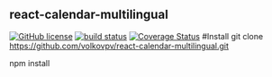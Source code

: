 ## react-calendar-multilingual
[![GitHub license](https://img.shields.io/badge/license-MIT-blue.svg)](https://raw.githubusercontent.com/volkovpv/react-calendar-multilingual/master/LICENSE)
[![build status](https://img.shields.io/travis/volkovpv/react-calendar-multilingual/master.svg?style=flat-square)](https://travis-ci.org/volkovpv/react-calendar-multilingual)
[![Coverage Status](https://img.shields.io/coveralls/volkovpv/react-calendar-multilingual/master.svg?style=flat-square)](https://coveralls.io/r/volkovpv/react-calendar-multilingual?branch=master)
#Install
git clone https://github.com/volkovpv/react-calendar-multilingual.git

npm install